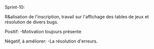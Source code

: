 Sprint-10:

R&alisation de l'inscription, travail sur l'affichage des tables de jeux et résolution de divers bugs.

Positif:
	-Motivation toujours présente

Négatif, à améliorer:
	-La résolution d'erreurs.

